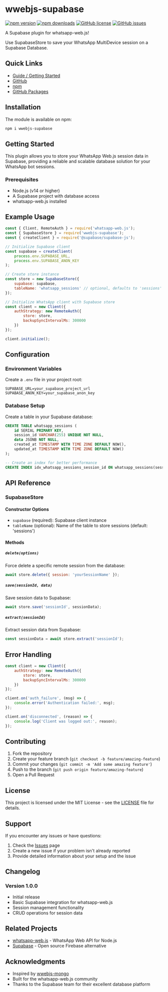 # wwebjs-supabase

[![npm version](https://badge.fury.io/js/wwebjs-supabase.svg)](https://badge.fury.io/js/wwebjs-supabase)
[![npm downloads](https://img.shields.io/npm/dm/wwebjs-supabase.svg)](https://www.npmjs.com/package/wwebjs-supabase)
[![GitHub license](https://img.shields.io/github/license/souvik666/wwebjs-supabase.svg)](https://github.com/souvik666/wwebjs-supabase/blob/main/LICENSE)
[![GitHub issues](https://img.shields.io/github/issues/souvik666/wwebjs-supabase.svg)](https://github.com/souvik666/wwebjs-supabase/issues)

A Supabase plugin for whatsapp-web.js!

Use SupabaseStore to save your WhatsApp MultiDevice session on a Supabase Database.

## Quick Links

- [Guide / Getting Started](#getting-started)
- [GitHub](https://github.com/souvik666/wwebjs-supabase)
- [npm](https://www.npmjs.com/package/wwebjs-supabase)
- [GitHub Packages](https://github.com/souvik666/wwebjs-supabase/packages)

## Installation

The module is available on npm:

```bash
npm i wwebjs-supabase
```

## Getting Started

This plugin allows you to store your WhatsApp Web.js session data in Supabase, providing a reliable and scalable database solution for your WhatsApp bot sessions.

### Prerequisites

- Node.js (v14 or higher)
- A Supabase project with database access
- whatsapp-web.js installed

## Example Usage

```javascript
const { Client, RemoteAuth } = require('whatsapp-web.js');
const { SupabaseStore } = require('wwebjs-supabase');
const { createClient } = require('@supabase/supabase-js');

// Initialize Supabase client
const supabase = createClient(
    process.env.SUPABASE_URL,
    process.env.SUPABASE_ANON_KEY
);

// Create store instance
const store = new SupabaseStore({ 
    supabase: supabase,
    tableName: 'whatsapp_sessions' // optional, defaults to 'sessions'
});

// Initialize WhatsApp client with Supabase store
const client = new Client({
    authStrategy: new RemoteAuth({
        store: store,
        backupSyncIntervalMs: 300000
    })
});

client.initialize();
```

## Configuration

### Environment Variables

Create a `.env` file in your project root:

```env
SUPABASE_URL=your_supabase_project_url
SUPABASE_ANON_KEY=your_supabase_anon_key
```

### Database Setup

Create a table in your Supabase database:

```sql
CREATE TABLE whatsapp_sessions (
    id SERIAL PRIMARY KEY,
    session_id VARCHAR(255) UNIQUE NOT NULL,
    data JSONB NOT NULL,
    created_at TIMESTAMP WITH TIME ZONE DEFAULT NOW(),
    updated_at TIMESTAMP WITH TIME ZONE DEFAULT NOW()
);

-- Create an index for better performance
CREATE INDEX idx_whatsapp_sessions_session_id ON whatsapp_sessions(session_id);
```

## API Reference

### SupabaseStore

#### Constructor Options

- `supabase` (required): Supabase client instance
- `tableName` (optional): Name of the table to store sessions (default: 'sessions')

#### Methods

##### `delete(options)`

Force delete a specific remote session from the database:

```javascript
await store.delete({ session: 'yourSessionName' });
```

##### `save(sessionId, data)`

Save session data to Supabase:

```javascript
await store.save('sessionId', sessionData);
```

##### `extract(sessionId)`

Extract session data from Supabase:

```javascript
const sessionData = await store.extract('sessionId');
```

## Error Handling

```javascript
const client = new Client({
    authStrategy: new RemoteAuth({
        store: store,
        backupSyncIntervalMs: 300000
    })
});

client.on('auth_failure', (msg) => {
    console.error('Authentication failed:', msg);
});

client.on('disconnected', (reason) => {
    console.log('Client was logged out:', reason);
});
```

## Contributing

1. Fork the repository
2. Create your feature branch (`git checkout -b feature/amazing-feature`)
3. Commit your changes (`git commit -m 'Add some amazing feature'`)
4. Push to the branch (`git push origin feature/amazing-feature`)
5. Open a Pull Request

## License

This project is licensed under the MIT License - see the [LICENSE](LICENSE) file for details.

## Support

If you encounter any issues or have questions:

1. Check the [Issues](https://github.com/souvik666/wwebjs-supabase/issues) page
2. Create a new issue if your problem isn't already reported
3. Provide detailed information about your setup and the issue

## Changelog

### Version 1.0.0
- Initial release
- Basic Supabase integration for whatsapp-web.js
- Session management functionality
- CRUD operations for session data

## Related Projects

- [whatsapp-web.js](https://github.com/pedroslopez/whatsapp-web.js) - WhatsApp Web API for Node.js
- [Supabase](https://supabase.com/) - Open source Firebase alternative

## Acknowledgments

- Inspired by [wwebjs-mongo](https://github.com/jtouris/wwebjs-mongo)
- Built for the whatsapp-web.js community
- Thanks to the Supabase team for their excellent database platform

